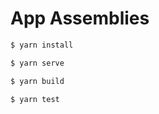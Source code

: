 # App Assemblies

```sh
$ yarn install
```

```sh
$ yarn serve
```

```sh
$ yarn build
```

```sh
$ yarn test
```
